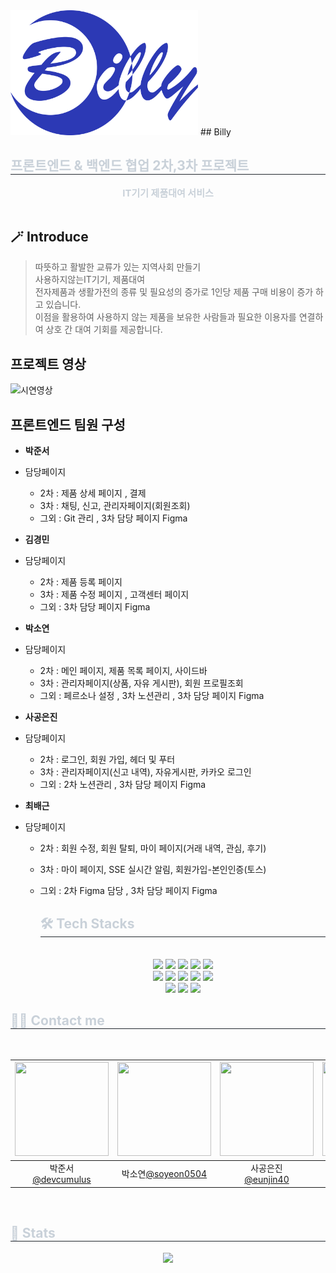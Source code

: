 <div align= "left"> 
    <img src="./public/images/logo.svg" width="300px" > ## Billy
    <h2 style="border-bottom: 1px solid #21262d; color: #c9d1d9;"> 프론트엔드 & 백엔드 협업 2차,3차 프로젝트 </h2>  
    <div style="font-weight: 700; font-size: 15px; text-align: center; color: #c9d1d9;"> IT기기 제품대여 서비스 </div> 
    <br/>

## 🪄 Introduce

> 따뜻하고 활발한 교류가 있는 지역사회 만들기 <br/>
사용하지않는IT기기, 제품대여 <br/>
전자제품과 생활가전의 종류 및 필요성의 증가로 1인당 제품 구매 비용이 증가 하고 있습니다. <br/>
이점을 활용하여 사용하지 않는 제품을 보유한 사람들과 필요한 이용자를 연결하여 상호 간 대여 기회를 제공합니다.
 
  ## 프로젝트 영상 
![시연영상](https://github.com/devcumulus/Billy/assets/148113369/2d665386-db67-48f4-b9a1-771bf3857a19)




## 프론트엔드 팀원 구성

- **박준서**
- 담당페이지
  * 2차 : 제품 상세 페이지 , 결제
  * 3차 : 채팅, 신고, 관리자페이지(회원조회)
  * 그외 : Git 관리 , 3차 담당 페이지 Figma 


    

- **김경민**
- 담당페이지
  * 2차 : 제품 등록 페이지
  * 3차 : 제품 수정 페이지 , 고객센터 페이지
  * 그외 : 3차 담당 페이지 Figma

- **박소연**
- 담당페이지
  * 2차 : 메인 페이지, 제품 목록 페이지, 사이드바
  * 3차 : 관리자페이지(상품, 자유 게시판), 회원 프로필조회
  * 그외 : 페르소나 설정 , 3차 노션관리 , 3차 담당 페이지 Figma 
 
  

- **사공은진**
- 담당페이지
  * 2차 : 로그인, 회원 가입, 헤더 및 푸터
  * 3차 : 관리자페이지(신고 내역), 자유게시판, 카카오 로그인
  * 그외 : 2차 노션관리 , 3차 담당 페이지 Figma 
  
- **최배근**
- 담당페이지
  * 2차 : 회원 수정, 회원 탈퇴, 마이 페이지(거래 내역, 관심, 후기)
  * 3차 : 마이 페이지, SSE 실시간 알림, 회원가입-본인인증(토스)
  * 그외 : 2차 Figma 담당 , 3차 담당 페이지 Figma 
 

    <div align= "left">
    <h2 style="border-bottom: 1px solid #21262d; color: #c9d1d9;"> 🛠️ Tech Stacks </h2> <br> 
    <div style="margin: 0 auto; text-align: center;" align= "center"> <img src="https://img.shields.io/badge/HTML5-E34F26?style=for-the-badge&logo=HTML5&logoColor=white">
          <img src="https://img.shields.io/badge/CSS3-1572B6?style=for-the-badge&logo=CSS3&logoColor=white">
          <img src="https://img.shields.io/badge/Javascript-F7DF1E?style=for-the-badge&logo=Javascript&logoColor=white">
          <img src="https://img.shields.io/badge/React-61DAFB?style=for-the-badge&logo=React&logoColor=white">
          <img src="https://img.shields.io/badge/Sass-CC6699?style=for-the-badge&logo=Sass&logoColor=white">
          <br/><img src="https://img.shields.io/badge/Prettier-F7B93E?style=for-the-badge&logo=Prettier&logoColor=white">
          <img src="https://img.shields.io/badge/Figma-F24E1E?style=for-the-badge&logo=Figma&logoColor=white">
          <img src="https://img.shields.io/badge/Notion-000000?style=for-the-badge&logo=Notion&logoColor=white">
          <img src="https://img.shields.io/badge/Eslint-4B32C3?style=for-the-badge&logo=Eslint&logoColor=white">
          <img src="https://img.shields.io/badge/Git-F05032?style=for-the-badge&logo=Git&logoColor=white">
          <br/><img src="https://img.shields.io/badge/Github-181717?style=for-the-badge&logo=Github&logoColor=white">
          <img src="https://img.shields.io/badge/Slack-4A154B?style=for-the-badge&logo=Slack&logoColor=white">
          <img src="https://img.shields.io/badge/StyledComponents-DB7093?style=for-the-badge&logo=StyledComponents&logoColor=white">
          </div>
    </div>
    <div align= "left">
<h2 style="border-bottom: 1px solid #21262d; color: #c9d1d9;"> 🧑‍💻 Contact me </h2> <br> 

|<img src="https://avatars.githubusercontent.com/u/148113369?v=4" width="150" height="150"/>|<img src="https://avatars.githubusercontent.com/u/148197786?v=4" width="150" height="150"/>|<img src="https://avatars.githubusercontent.com/u/148197722?v=4" width="150" height="150"/>|<img src="https://avatars.githubusercontent.com/u/148197702?v=4" width="150" height="150"/>|<img src="https://avatars.githubusercontent.com/u/148067779?v=4" width="150" height="150"/>|
|:-:|:-:|:-:|:-:|:-:|
|박준서<br/>[@devcumulus](https://github.com/devcumulus)|박소연[@soyeon0504](https://github.com/soyeon0504)|사공은진<br/>[@eunjin40](https://github.com/eunjin40)|김시우<br/>[@BenedictBenjamin](https://github.com/BenedictBenjamin)|최배근[@devstrcat](https://github.com/devstrcat)|

<div align= "left">  </div>  <br> 
    <div align= "left">  </div> 
    </div>
    <div align= "left"> 
    <h2 style="border-bottom: 1px solid #21262d; color: #c9d1d9;"> 🏅 Stats </h2> <div align= "center"> <img src="https://github-readme-stats.vercel.app/api?username=devcumulus&bg_color=180,000000,&title_color=000000&text_color=000000"
         />  </div> 
    </div>

